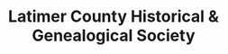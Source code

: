 ---
layout: repo
title: "Latimer County Historical & Genealogical Society"
id: 24749
permalink: repos/24749/
---